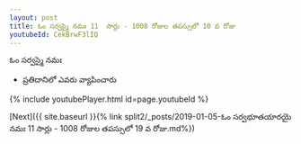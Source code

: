 ```yaml
---
layout: post
title: ఓం సర్వస్మై నమః 11  సార్లు - 1008 రోజుల తపస్సులో 10 వ రోజు
youtubeId: CekBrwF3lIQ
---
```

 
 
 ఓం సర్వస్మై నమః  
 
 -  ప్రతిదానిలో ఎవరు వ్యాపించారు 
 
  
 
  
 
 
 
 
 
 


{% include youtubePlayer.html id=page.youtubeId %}
 
[Next]({{ site.baseurl }}{% link  split2/_posts/2019-01-05-ఓం సర్వభూతయారయై నమః 11  సార్లు - 1008 రోజుల తపస్సులో 19 వ రోజు.md%})
 
